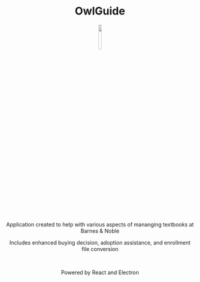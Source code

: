 <h1 align="center">OwlGuide</h1>

<p align="center" width="100%">
    <img width="13%" src="https://github.com/brettupton/owlguide/blob/master/src/assets/media/owl.png?raw=true">
</p>

<p align="center">Application created to help with various aspects of mananging textbooks at Barnes & Noble</p>
<p align="center">Includes enhanced buying decision, adoption assistance, and enrollment file conversion</p>
<br>

<p align="center">Powered by React and Electron</p>
